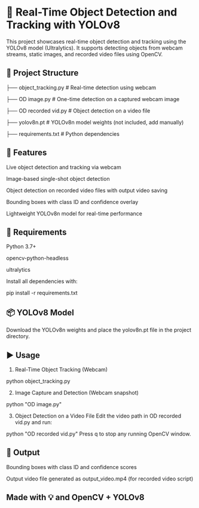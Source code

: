 # 🎯 Real-Time Object Detection and Tracking with YOLOv8

This project showcases real-time object detection and tracking using the YOLOv8 model (Ultralytics). It supports detecting objects from webcam streams, static images, and recorded video files using OpenCV.

## 📁 Project Structure


├── object_tracking.py        # Real-time detection using webcam

├── OD image.py               # One-time detection on a captured webcam image

├── OD recorded vid.py        # Object detection on a video file

├── yolov8n.pt                # YOLOv8n model weights (not included, add manually)

├── requirements.txt          # Python dependencies


## 🚀 Features
Live object detection and tracking via webcam

Image-based single-shot object detection

Object detection on recorded video files with output video saving

Bounding boxes with class ID and confidence overlay

Lightweight YOLOv8n model for real-time performance


## 🧰 Requirements
Python 3.7+

opencv-python-headless

ultralytics

Install all dependencies with:


pip install -r requirements.txt


## 📦 YOLOv8 Model
Download the YOLOv8n weights and place the yolov8n.pt file in the project directory.

## ▶️ Usage
1. Real-Time Object Tracking (Webcam)

python object_tracking.py


2. Image Capture and Detection (Webcam snapshot)


python "OD image.py"


3. Object Detection on a Video File
Edit the video path in OD recorded vid.py and run:

python "OD recorded vid.py"
Press q to stop any running OpenCV window.


## 📸 Output
Bounding boxes with class ID and confidence scores

Output video file generated as output_video.mp4 (for recorded video script)


## Made with 💡 and OpenCV + YOLOv8
